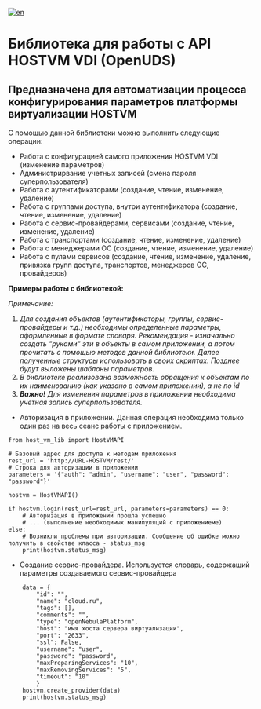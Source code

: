[![en](https://img.shields.io/badge/lang-en-blue.svg)](https://github.com/debugger1979/host_vm_lib/tree/main/README.md)

# Библиотека для работы с API HOSTVM VDI (OpenUDS)
## Предназначена для автоматизации процесса конфигурирования параметров платформы виртуализации HOSTVM

С помощью данной библиотеки можно выполнить следующие операции:
- Работа с конфигурацией самого приложения HOSTVM VDI (изменение параметров)
- Администрирвание учетных записей (смена пароля суперпользователя)
- Работа с аутентификаторами (создание, чтение, изменение, удаление)
- Работа с группами доступа, внутри аутентификатора (создание, чтение, изменение, удаление)
- Работа с сервис-провайдерами, сервисами (создание, чтение, изменение, удаление)
- Работа с транспортами (создание, чтение, изменение, удаление)
- Работа с менеджерами ОС (создание, чтение, изменение, удаление)
- Работа с пулами сервисов (создание, чтение, изменение, удаление, привязка групп доступа, транспортов, менеджеров ОС, провайдеров)

**Примеры работы с библиотекой:**

_Примечание:_
 1. _Для создания объектов (аутентификаторы, группы, сервис-провайдеры и т.д.) необходимы определенные параметры, оформленные в формате словаря. Рекомендация - изначально создать "руками" эти в объекты в самом приложении, а потом прочитать с помощью методов данной библиотеки. Далее полученные структуры использовать в своих скриптах. Позднее будут выложены шаблоны параметров._
 2. _В библиотеке реализована возможность обращения к объектам по их наименованию (как указано в самом приложении), а не по id_
 3. _**Важно!** Для изменения параметров в приложении необходима учетная запись суперпользователя._

- Авторизация в приложении. Данная операция необходима только один раз на весь сеанс работы с приложением.  

```
from host_vm_lib import HostVMAPI

# Базовый адрес для доступа к методам приложения
rest_url = 'http://URL-HOSTVM/rest/'
# Строка для авторизации в приложении
parameters = '{"auth": "admin", "username": "user", "password": "password"}'

hostvm = HostVMAPI()

if hostvm.login(rest_url=rest_url, parameters=parameters) == 0:
    # Авторизация в приложении прошла успешно
    # ... (выполнение необходимых манипуляций с приложениеме)
else:
    # Возникли проблемы при авторизации. Сообщение об ошибке можно получить в свойстве класса - status_msg
    print(hostvm.status_msg)
```

- Создание сервис-провайдера. Используется словарь, содержащий параметры создаваемого сервис-провайдера 

```
    data = {
        "id": "",
        "name": "cloud.ru",
        "tags": [],
        "comments": "",
        "type": "openNebulaPlatform",
        "host": "имя хоста сервера виртуализации",
        "port": "2633",
        "ssl": False,
        "username": "user",
        "password": "password",
        "maxPreparingServices": "10",
        "maxRemovingServices": "5",
        "timeout": "10"
        }
    hostvm.create_provider(data)
    print(hostvm.status_msg)
```
